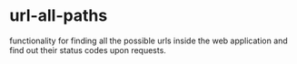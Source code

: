 # url-all-paths
functionality for finding all the possible urls inside the web application and find out their status codes upon requests.
